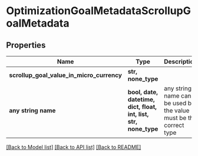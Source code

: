 # OptimizationGoalMetadataScrollupGoalMetadata


## Properties
Name | Type | Description | Notes
------------ | ------------- | ------------- | -------------
**scrollup_goal_value_in_micro_currency** | **str, none_type** |  | [optional] 
**any string name** | **bool, date, datetime, dict, float, int, list, str, none_type** | any string name can be used but the value must be the correct type | [optional]

[[Back to Model list]](../README.md#documentation-for-models) [[Back to API list]](../README.md#documentation-for-api-endpoints) [[Back to README]](../README.md)


